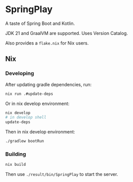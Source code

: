 # SpringPlay

A taste of Spring Boot and Kotlin.

JDK 21 and GraalVM are supported. Uses Version Catalog.

Also provides a `flake.nix` for Nix users.

## Nix

### Developing

After updating gradle dependencies, run:

```bash
nix run .#update-deps
```

Or in nix develop environment:

```bash
nix develop
# in develop shell
update-deps
```

Then in nix develop environment:

```bash
./gradlew bootRun
```

### Building

```bash
nix build
```

Then use `./result/bin/SpringPlay` to start the server.
